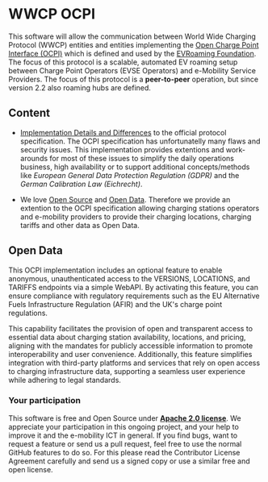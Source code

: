 WWCP OCPI
=========

This software will allow the communication between World Wide Charging
Protocol (WWCP) entities and entities implementing the
[Open Charge Point Interface (OCPI)](https://github.com/ocpi/ocpi) which
is defined and used by the [EVRoaming Foundation](https://evroaming.org).
The focus of this protocol is a scalable, automated EV roaming setup
between Charge Point Operators (EVSE Operators) and e-Mobility Service
Providers. The focus of this protocol is a **peer-to-peer** operation, but
since version 2.2 also roaming hubs are defined.

## Content

- [Implementation Details and Differences](WWCP_OCPIv2.2.1/README.md) to the official protocol specification. The OCPI specification has unfortunatelly many flaws and security issues. This implementation provides extentions and work-arounds for most of these issues to simplify the daily operations business, high availability or to support additional concepts/methods like *European General Data Protection Regulation (GDPR)*  and the *German Calibration Law (Eichrecht)*.

- We love [Open Source](https://en.wikipedia.org/wiki/Open_source) and [Open Data](OpenData.md). Therefore we provide an extention to the OCPI specification allowing charging stations operators and e-mobility providers to provide their charging locations, charging tariffs and other data as Open Data.


## Open Data

This OCPI implementation includes an optional feature to enable anonymous, unauthenticated access to the VERSIONS, LOCATIONS, and TARIFFS endpoints via a simple WebAPI. By activating this feature, you can ensure compliance with regulatory requirements such as the EU Alternative Fuels Infrastructure Regulation (AFIR) and the UK's charge point regulations.

This capability facilitates the provision of open and transparent access to essential data about charging station availability, locations, and pricing, aligning with the mandates for publicly accessible information to promote interoperability and user convenience. Additionally, this feature simplifies integration with third-party platforms and services that rely on open access to charging infrastructure data, supporting a seamless user experience while adhering to legal standards.


### Your participation

This software is free and Open Source under [**Apache 2.0 license**](LICENSE).
We appreciate your participation in this ongoing project, and your help to
improve it and the e-mobility ICT in general. If you find bugs, want to request
a feature or send us a pull request, feel free to use the normal GitHub
features to do so. For this please read the Contributor License Agreement
carefully and send us a signed copy or use a similar free and open license.
